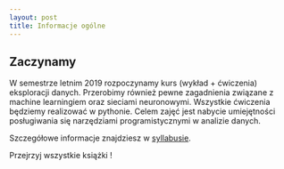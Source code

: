 ```yaml
---
layout: post
title: Informacje ogólne
---
```


## Zaczynamy

W semestrze letnim 2019 rozpoczynamy kurs (wykład + ćwiczenia) eksploracji danych. Przerobimy również pewne zagadnienia związane z machine learningiem oraz sieciami neuronowymi. Wszystkie ćwiczenia będziemy realizować w pythonie. Celem zajęć jest nabycie umiejętności posługiwania się narzędziami programistycznymi w analizie danych. 

Szczegółowe informacje znajdziesz w [syllabusie](/DataMining/syllabus/).

Przejrzyj wszystkie książki ! 